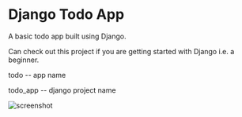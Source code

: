 # Django Todo App

A basic todo app built using Django. 

Can check out this project if you are getting started with Django i.e. a beginner.

todo -- app name

todo_app -- django project name

![screenshot](https://i.ibb.co/sgF0QTM/Screenshot-25.png)

